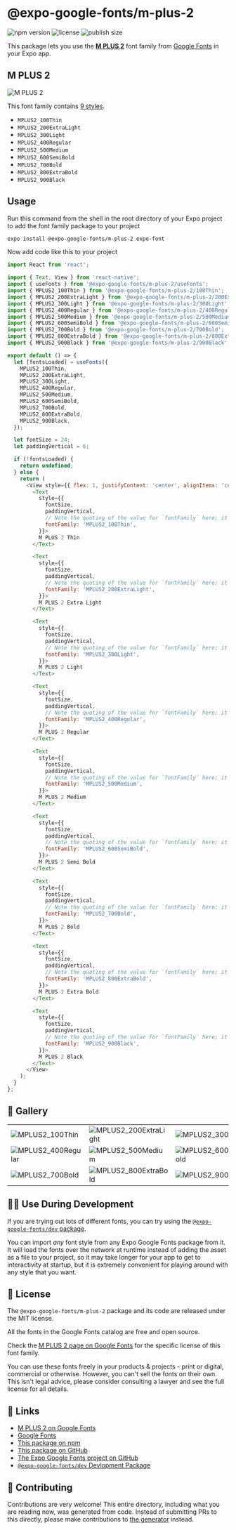 # @expo-google-fonts/m-plus-2

![npm version](https://flat.badgen.net/npm/v/@expo-google-fonts/m-plus-2)
![license](https://flat.badgen.net/github/license/expo/google-fonts)
![publish size](https://flat.badgen.net/packagephobia/install/@expo-google-fonts/m-plus-2)

This package lets you use the [**M PLUS 2**](https://fonts.google.com/specimen/M+PLUS+2) font family from [Google Fonts](https://fonts.google.com/) in your Expo app.

## M PLUS 2

![M PLUS 2](./font-family.png)

This font family contains [9 styles](#-gallery).

- `MPLUS2_100Thin`
- `MPLUS2_200ExtraLight`
- `MPLUS2_300Light`
- `MPLUS2_400Regular`
- `MPLUS2_500Medium`
- `MPLUS2_600SemiBold`
- `MPLUS2_700Bold`
- `MPLUS2_800ExtraBold`
- `MPLUS2_900Black`

## Usage

Run this command from the shell in the root directory of your Expo project to add the font family package to your project
```sh
expo install @expo-google-fonts/m-plus-2 expo-font
```

Now add code like this to your project
```js
import React from 'react';

import { Text, View } from 'react-native';
import { useFonts } from '@expo-google-fonts/m-plus-2/useFonts';
import { MPLUS2_100Thin } from '@expo-google-fonts/m-plus-2/100Thin';
import { MPLUS2_200ExtraLight } from '@expo-google-fonts/m-plus-2/200ExtraLight';
import { MPLUS2_300Light } from '@expo-google-fonts/m-plus-2/300Light';
import { MPLUS2_400Regular } from '@expo-google-fonts/m-plus-2/400Regular';
import { MPLUS2_500Medium } from '@expo-google-fonts/m-plus-2/500Medium';
import { MPLUS2_600SemiBold } from '@expo-google-fonts/m-plus-2/600SemiBold';
import { MPLUS2_700Bold } from '@expo-google-fonts/m-plus-2/700Bold';
import { MPLUS2_800ExtraBold } from '@expo-google-fonts/m-plus-2/800ExtraBold';
import { MPLUS2_900Black } from '@expo-google-fonts/m-plus-2/900Black';

export default () => {
  let [fontsLoaded] = useFonts({
    MPLUS2_100Thin,
    MPLUS2_200ExtraLight,
    MPLUS2_300Light,
    MPLUS2_400Regular,
    MPLUS2_500Medium,
    MPLUS2_600SemiBold,
    MPLUS2_700Bold,
    MPLUS2_800ExtraBold,
    MPLUS2_900Black,
  });

  let fontSize = 24;
  let paddingVertical = 6;

  if (!fontsLoaded) {
    return undefined;
  } else {
    return (
      <View style={{ flex: 1, justifyContent: 'center', alignItems: 'center' }}>
        <Text
          style={{
            fontSize,
            paddingVertical,
            // Note the quoting of the value for `fontFamily` here; it expects a string!
            fontFamily: 'MPLUS2_100Thin',
          }}>
          M PLUS 2 Thin
        </Text>

        <Text
          style={{
            fontSize,
            paddingVertical,
            // Note the quoting of the value for `fontFamily` here; it expects a string!
            fontFamily: 'MPLUS2_200ExtraLight',
          }}>
          M PLUS 2 Extra Light
        </Text>

        <Text
          style={{
            fontSize,
            paddingVertical,
            // Note the quoting of the value for `fontFamily` here; it expects a string!
            fontFamily: 'MPLUS2_300Light',
          }}>
          M PLUS 2 Light
        </Text>

        <Text
          style={{
            fontSize,
            paddingVertical,
            // Note the quoting of the value for `fontFamily` here; it expects a string!
            fontFamily: 'MPLUS2_400Regular',
          }}>
          M PLUS 2 Regular
        </Text>

        <Text
          style={{
            fontSize,
            paddingVertical,
            // Note the quoting of the value for `fontFamily` here; it expects a string!
            fontFamily: 'MPLUS2_500Medium',
          }}>
          M PLUS 2 Medium
        </Text>

        <Text
          style={{
            fontSize,
            paddingVertical,
            // Note the quoting of the value for `fontFamily` here; it expects a string!
            fontFamily: 'MPLUS2_600SemiBold',
          }}>
          M PLUS 2 Semi Bold
        </Text>

        <Text
          style={{
            fontSize,
            paddingVertical,
            // Note the quoting of the value for `fontFamily` here; it expects a string!
            fontFamily: 'MPLUS2_700Bold',
          }}>
          M PLUS 2 Bold
        </Text>

        <Text
          style={{
            fontSize,
            paddingVertical,
            // Note the quoting of the value for `fontFamily` here; it expects a string!
            fontFamily: 'MPLUS2_800ExtraBold',
          }}>
          M PLUS 2 Extra Bold
        </Text>

        <Text
          style={{
            fontSize,
            paddingVertical,
            // Note the quoting of the value for `fontFamily` here; it expects a string!
            fontFamily: 'MPLUS2_900Black',
          }}>
          M PLUS 2 Black
        </Text>
      </View>
    );
  }
};

```

## 🔡 Gallery


||||
|-|-|-|
|![MPLUS2_100Thin](.//100Thin/MPLUS2_100Thin.ttf.png)|![MPLUS2_200ExtraLight](.//200ExtraLight/MPLUS2_200ExtraLight.ttf.png)|![MPLUS2_300Light](.//300Light/MPLUS2_300Light.ttf.png)||
|![MPLUS2_400Regular](.//400Regular/MPLUS2_400Regular.ttf.png)|![MPLUS2_500Medium](.//500Medium/MPLUS2_500Medium.ttf.png)|![MPLUS2_600SemiBold](.//600SemiBold/MPLUS2_600SemiBold.ttf.png)||
|![MPLUS2_700Bold](.//700Bold/MPLUS2_700Bold.ttf.png)|![MPLUS2_800ExtraBold](.//800ExtraBold/MPLUS2_800ExtraBold.ttf.png)|![MPLUS2_900Black](.//900Black/MPLUS2_900Black.ttf.png)||


## 👩‍💻 Use During Development

If you are trying out lots of different fonts, you can try using the [`@expo-google-fonts/dev` package](https://github.com/freeboub/google-fonts/tree/master/font-packages/dev#readme).

You can import *any* font style from any Expo Google Fonts package from it. It will load the fonts
over the network at runtime instead of adding the asset as a file to your project, so it may take longer
for your app to get to interactivity at startup, but it is extremely convenient
for playing around with any style that you want.

## 📖 License

The `@expo-google-fonts/m-plus-2` package and its code are released under the MIT license.

All the fonts in the Google Fonts catalog are free and open source.

Check the [M PLUS 2 page on Google Fonts](https://fonts.google.com/specimen/M+PLUS+2) for the specific license of this font family.

You can use these fonts freely in your products & projects - print or digital, commercial or otherwise. However, you can't sell the fonts on their own. This isn't legal advice, please consider consulting a lawyer and see the full license for all details.

## 🔗 Links

- [M PLUS 2 on Google Fonts](https://fonts.google.com/specimen/M+PLUS+2)
- [Google Fonts](https://fonts.google.com/)
- [This package on npm](https://www.npmjs.com/package/@expo-google-fonts/m-plus-2)
- [This package on GitHub](https://github.com/freeboub/google-fonts/tree/master/font-packages/m-plus-2)
- [The Expo Google Fonts project on GitHub](https://github.com/freeboub/google-fonts)
- [`@expo-google-fonts/dev` Devlopment Package](https://github.com/freeboub/google-fonts/tree/master/font-packages/dev)

## 🤝 Contributing

Contributions are very welcome! This entire directory, including what you are reading now, was generated from code. Instead of submitting PRs to this directly, please make contributions to [the generator](https://github.com/freeboub/google-fonts/tree/master/packages/generator) instead.
